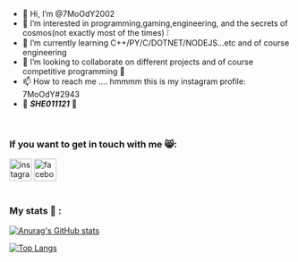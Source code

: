 - 👋 Hi, I’m @7MoOdY2002
- 👀 I’m interested in programming,gaming,engineering, and the secrets of cosmos(not exactly most of the times) ❕
- 🌱 I’m currently learning C++/PY/C/DOTNET/NODEJS...etc and of course engineering
- 💞️ I’m looking to collaborate on different projects and of course competitive programming 🧠
- 📫 How to reach me .... hmmmm this is my instagram profile: 7MoOdY#2943
- :smiling_face_with_three_hearts:	***SHE011121***	:sparkling_heart:
</br>

### If you want to get in touch with me 😸:

[<img src='https://cdn.jsdelivr.net/npm/simple-icons@3.0.1/icons/instagram.svg' alt='instagram' height='40'>](https://www.instagram.com/alex_ionut_0111/)  [<img src='https://cdn.jsdelivr.net/npm/simple-icons@3.0.1/icons/facebook.svg' alt='facebook' height='40'>](https://www.facebook.com/ionut221)  
</br>
### My stats 💙 :
[![Anurag's GitHub stats](https://github-readme-stats.vercel.app/api?username=7MoOdY2002&show_icons=true&theme=tokyonight)](https://github.com/7MoOdY2002/github-readme-stats)

[![Top Langs](https://github-readme-stats.vercel.app/api/top-langs/?username=7MoOdY2002&layout=compact&theme=tokyonight)](https://github.com/7MoOdY2002/github-readme-stats)
<!---
7MoOdY2002/7MoOdY2002 is a ✨ special ✨ repository because its `README.md` (this file) appears on your GitHub profile.
You can click the Preview link to take a look at your changes.
--->
